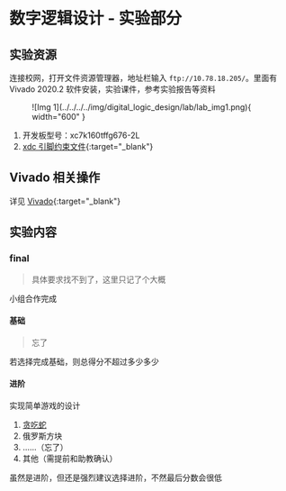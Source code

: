 # 数字逻辑设计 - 实验部分

## 实验资源

连接校网，打开文件资源管理器，地址栏输入 `ftp://10.78.18.205/`。里面有 Vivado 2020.2 软件安装，实验课件，参考实验报告等资料

<figure markdown="span">
    ![Img 1](../../../../img/digital_logic_design/lab/lab_img1.png){ width="600" }
</figure>

1. 开发板型号：xc7k160tffg676-2L
2. [xdc 引脚约束文件](../../../../file/digital_logic_design/lab/xc7k160tffg676-2L.xdc){:target="_blank"}

## Vivado 相关操作

详见 [Vivado](../../../../application/vivado/index.md){:target="_blank"}

## 实验内容

### final

> 具体要求找不到了，这里只记了个大概

小组合作完成

#### 基础

> 忘了

若选择完成基础，则总得分不超过多少多少

#### 进阶

实现简单游戏的设计

1. [贪吃蛇](./final.md)
2. 俄罗斯方块
3. ……（忘了）
4. 其他（需提前和助教确认）

虽然是进阶，但还是强烈建议选择进阶，不然最后分数会很低